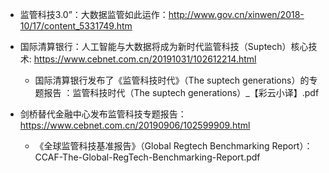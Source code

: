 - 监管科技3.0”：大数据监管如此运作：http://www.gov.cn/xinwen/2018-10/17/content_5331749.htm

- 国际清算银行：人工智能与大数据将成为新时代监管科技（Suptech）核心技术: https://www.cebnet.com.cn/20191031/102612214.html
    - 国际清算银行发布了《监管科技时代》（The suptech generations）的专题报告 ：监管科技时代（The suptech generations）_【彩云小译】.pdf
    
- 剑桥替代金融中心发布监管科技专题报告：https://www.cebnet.com.cn/20190906/102599909.html
    - 《全球监管科技基准报告》（Global Regtech Benchmarking Report）：CCAF-The-Global-RegTech-Benchmarking-Report.pdf